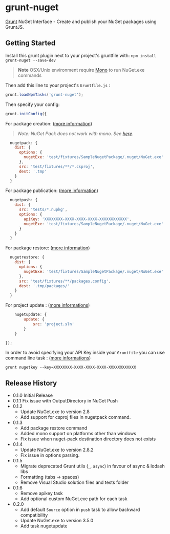 # grunt-nuget

[Grunt][grunt] NuGet Interface - Create and publish your NuGet packages using GruntJS.

## Getting Started

Install this grunt plugin next to your project's gruntfile with: `npm install grunt-nuget --save-dev`

> **Note** OSX/Unix environment require [Mono][mono] to run NuGet.exe commands

Then add this line to your project's `Gruntfile.js` :

```javascript
grunt.loadNpmTasks('grunt-nuget');
```

Then specify your config:

```javascript
grunt.initConfig({
```

For package creation: ([more information][pack-options])

> *Note: NuGet Pack does not work with mono. See [here](http://nuget.codeplex.com/workitem/2140).*

```javascript
  nugetpack: {
    dist: {
      options: {
        nugetExe: 'test/fixtures/SampleNugetPackage/.nuget/NuGet.exe'
      },
      src: 'test/fixtures/**/*.csproj',
      dest: '.tmp'
    }
  }
```

For package publication: ([more information][push-options])

```javascript
  nugetpush: {
    dist: {
      src: 'tests/*.nupkg',
      options: {
        apiKey: 'XXXXXXXX-XXXX-XXXX-XXXX-XXXXXXXXXXXX',
        nugetExe: 'test/fixtures/SampleNugetPackage/.nuget/NuGet.exe'
      }
    }
  }
```

For package restore: ([more information][restore-options])

```javascript
  nugetrestore: {
    dist: {
      options: {
        nugetExe: 'test/fixtures/SampleNugetPackage/.nuget/NuGet.exe'
      },
      src: 'test/fixtures/**/packages.config',
      dest: '.tmp/packages/'
    }
  }
```

For project update : ([more informations][update-options])

```javascript
	nugetupdate: {
		update: {
			src: 'project.sln'
		}
	}
```

```javascript
});
```

In order to avoid specifying your API Key inside your `Gruntfile` you can use command line task : ([more informations][key-options])

```
grunt nugetkey --key=XXXXXXXX-XXXX-XXXX-XXXX-XXXXXXXXXXXX
```

[grunt]: https://github.com/gruntjs/grunt
[mono]: http://www.go-mono.com/mono-downloads/download.html
[pack-options]: https://github.com/spatools/grunt-nuget/wiki/Pack-Options
[push-options]: https://github.com/spatools/grunt-nuget/wiki/Push-Options
[restore-options]: https://github.com/spatools/grunt-nuget/wiki/Restore-Options
[update-options]: https://github.com/spatools/grunt-nuget/wiki/Update-Options
[key-options]: https://github.com/spatools/grunt-nuget/wiki/Key-Options

## Release History


* 0.1.0 Initial Release
* 0.1.1 Fix issue with OutputDirectory in NuGet Push
* 0.1.2
    * Update NuGet.exe to version 2.8
    * Add support for csproj files in nugetpack command.
* 0.1.3
    * Add package restore command
    * Added mono support on platforms other than windows
    * Fix issue when nuget-pack destination directory does not exists
* 0.1.4
    * Update NuGet.exe to version 2.8.2
    * Fix issue in options parsing.
* 0.1.5
  * Migrate deprecated Grunt utils (`_`, `async`) in favour of async & lodash libs
  * Formatting (tabs -> spaces)
  * Remove Visual Studio solution files and tests folder
* 0.1.6
  * Remove apikey task
  * Add optional custom NuGet.exe path for each task
* 0.2.0
  * Add default `Source` option in `push` task to allow backward compatibility
  * Update NuGet.exe to version 3.5.0
  * Add task nugetupdate 
